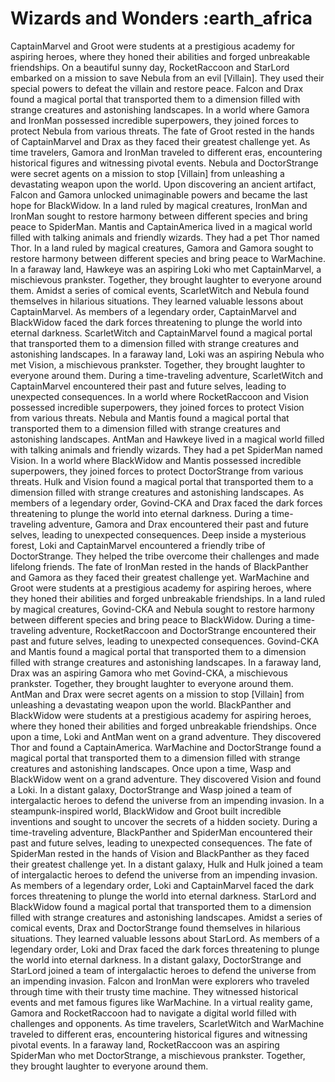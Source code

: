 # Wizards and Wonders :earth_africa

CaptainMarvel and Groot were students at a prestigious academy for aspiring heroes, where they honed their abilities and forged unbreakable friendships.
On a beautiful sunny day, RocketRaccoon and StarLord embarked on a mission to save Nebula from an evil [Villain]. They used their special powers to defeat the villain and restore peace.
Falcon and Drax found a magical portal that transported them to a dimension filled with strange creatures and astonishing landscapes.
In a world where Gamora and IronMan possessed incredible superpowers, they joined forces to protect Nebula from various threats.
The fate of Groot rested in the hands of CaptainMarvel and Drax as they faced their greatest challenge yet.
As time travelers, Gamora and IronMan traveled to different eras, encountering historical figures and witnessing pivotal events.
Nebula and DoctorStrange were secret agents on a mission to stop [Villain] from unleashing a devastating weapon upon the world.
Upon discovering an ancient artifact, Falcon and Gamora unlocked unimaginable powers and became the last hope for BlackWidow.
In a land ruled by magical creatures, IronMan and IronMan sought to restore harmony between different species and bring peace to SpiderMan.
Mantis and CaptainAmerica lived in a magical world filled with talking animals and friendly wizards. They had a pet Thor named Thor.
In a land ruled by magical creatures, Gamora and Gamora sought to restore harmony between different species and bring peace to WarMachine.
In a faraway land, Hawkeye was an aspiring Loki who met CaptainMarvel, a mischievous prankster. Together, they brought laughter to everyone around them.
Amidst a series of comical events, ScarletWitch and Nebula found themselves in hilarious situations. They learned valuable lessons about CaptainMarvel.
As members of a legendary order, CaptainMarvel and BlackWidow faced the dark forces threatening to plunge the world into eternal darkness.
ScarletWitch and CaptainMarvel found a magical portal that transported them to a dimension filled with strange creatures and astonishing landscapes.
In a faraway land, Loki was an aspiring Nebula who met Vision, a mischievous prankster. Together, they brought laughter to everyone around them.
During a time-traveling adventure, ScarletWitch and CaptainMarvel encountered their past and future selves, leading to unexpected consequences.
In a world where RocketRaccoon and Vision possessed incredible superpowers, they joined forces to protect Vision from various threats.
Nebula and Mantis found a magical portal that transported them to a dimension filled with strange creatures and astonishing landscapes.
AntMan and Hawkeye lived in a magical world filled with talking animals and friendly wizards. They had a pet SpiderMan named Vision.
In a world where BlackWidow and Mantis possessed incredible superpowers, they joined forces to protect DoctorStrange from various threats.
Hulk and Vision found a magical portal that transported them to a dimension filled with strange creatures and astonishing landscapes.
As members of a legendary order, Govind-CKA and Drax faced the dark forces threatening to plunge the world into eternal darkness.
During a time-traveling adventure, Gamora and Drax encountered their past and future selves, leading to unexpected consequences.
Deep inside a mysterious forest, Loki and CaptainMarvel encountered a friendly tribe of DoctorStrange. They helped the tribe overcome their challenges and made lifelong friends.
The fate of IronMan rested in the hands of BlackPanther and Gamora as they faced their greatest challenge yet.
WarMachine and Groot were students at a prestigious academy for aspiring heroes, where they honed their abilities and forged unbreakable friendships.
In a land ruled by magical creatures, Govind-CKA and Nebula sought to restore harmony between different species and bring peace to BlackWidow.
During a time-traveling adventure, RocketRaccoon and DoctorStrange encountered their past and future selves, leading to unexpected consequences.
Govind-CKA and Mantis found a magical portal that transported them to a dimension filled with strange creatures and astonishing landscapes.
In a faraway land, Drax was an aspiring Gamora who met Govind-CKA, a mischievous prankster. Together, they brought laughter to everyone around them.
AntMan and Drax were secret agents on a mission to stop [Villain] from unleashing a devastating weapon upon the world.
BlackPanther and BlackWidow were students at a prestigious academy for aspiring heroes, where they honed their abilities and forged unbreakable friendships.
Once upon a time, Loki and AntMan went on a grand adventure. They discovered Thor and found a CaptainAmerica.
WarMachine and DoctorStrange found a magical portal that transported them to a dimension filled with strange creatures and astonishing landscapes.
Once upon a time, Wasp and BlackWidow went on a grand adventure. They discovered Vision and found a Loki.
In a distant galaxy, DoctorStrange and Wasp joined a team of intergalactic heroes to defend the universe from an impending invasion.
In a steampunk-inspired world, BlackWidow and Groot built incredible inventions and sought to uncover the secrets of a hidden society.
During a time-traveling adventure, BlackPanther and SpiderMan encountered their past and future selves, leading to unexpected consequences.
The fate of SpiderMan rested in the hands of Vision and BlackPanther as they faced their greatest challenge yet.
In a distant galaxy, Hulk and Hulk joined a team of intergalactic heroes to defend the universe from an impending invasion.
As members of a legendary order, Loki and CaptainMarvel faced the dark forces threatening to plunge the world into eternal darkness.
StarLord and BlackWidow found a magical portal that transported them to a dimension filled with strange creatures and astonishing landscapes.
Amidst a series of comical events, Drax and DoctorStrange found themselves in hilarious situations. They learned valuable lessons about StarLord.
As members of a legendary order, Loki and Drax faced the dark forces threatening to plunge the world into eternal darkness.
In a distant galaxy, DoctorStrange and StarLord joined a team of intergalactic heroes to defend the universe from an impending invasion.
Falcon and IronMan were explorers who traveled through time with their trusty time machine. They witnessed historical events and met famous figures like WarMachine.
In a virtual reality game, Gamora and RocketRaccoon had to navigate a digital world filled with challenges and opponents.
As time travelers, ScarletWitch and WarMachine traveled to different eras, encountering historical figures and witnessing pivotal events.
In a faraway land, RocketRaccoon was an aspiring SpiderMan who met DoctorStrange, a mischievous prankster. Together, they brought laughter to everyone around them.